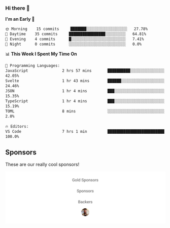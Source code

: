 ### Hi there 👋

<!--
**alexanderniebuhr/alexanderniebuhr** is a ✨ _special_ ✨ repository because its `README.md` (this file) appears on your GitHub profile.

Here are some ideas to get you started:

- 🔭 I’m currently working on ...
- 🌱 I’m currently learning ...
- 👯 I’m looking to collaborate on ...
- 🤔 I’m looking for help with ...
- 💬 Ask me about ...
- 📫 How to reach me: ...
- 😄 Pronouns: ...
- ⚡ Fun fact: ...
-->

<!--START_SECTION:waka-->
**I'm an Early 🐤** 

```text
🌞 Morning    15 commits     ███████░░░░░░░░░░░░░░░░░░   27.78% 
🌆 Daytime    35 commits     ████████████████░░░░░░░░░   64.81% 
🌃 Evening    4 commits      █░░░░░░░░░░░░░░░░░░░░░░░░   7.41% 
🌙 Night      0 commits      ░░░░░░░░░░░░░░░░░░░░░░░░░   0.0%

```


📊 **This Week I Spent My Time On** 

```text
💬 Programming Languages: 
JavaScript               2 hrs 57 mins       ██████████░░░░░░░░░░░░░░░   42.05% 
Svelte                   1 hr 43 mins        ██████░░░░░░░░░░░░░░░░░░░   24.46% 
JSON                     1 hr 4 mins         ███░░░░░░░░░░░░░░░░░░░░░░   15.35% 
TypeScript               1 hr 4 mins         ███░░░░░░░░░░░░░░░░░░░░░░   15.19% 
TOML                     8 mins              ░░░░░░░░░░░░░░░░░░░░░░░░░   2.0%

🔥 Editors: 
VS Code                  7 hrs 1 min         █████████████████████████   100.0%

```


<!--END_SECTION:waka-->

## Sponsors

These are our really cool sponsors!

<!-- sponsors -->

<!-- sponsors -->

<p align="center">
  <a href="https://github.com/sponsors/alexanderniebuhr">
    <img src='./sponsors.svg'/>
  </a>
</p>
